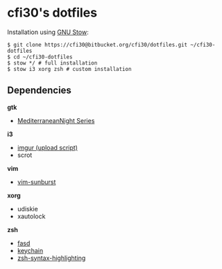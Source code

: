 cfi30's dotfiles
================

Installation using [GNU Stow](http://www.gnu.org/software/stow/):
```
$ git clone https://cfi30@bitbucket.org/cfi30/dotfiles.git ~/cfi30-dotfiles
$ cd ~/cfi30-dotfiles
$ stow */ # full installation
$ stow i3 xorg zsh # custom installation
```

Dependencies
------------

**gtk**

- [MediterraneanNight Series](http://gnome-look.org/content/show.php/MediterraneanNight+Series?content=156782)

**i3**

- [imgur (upload script)](http://imgur.com/tools/imgurbash.sh)
- scrot

**vim**

- [vim-sunburst](https://github.com/sickill/vim-sunburst)

**xorg**

- udiskie
- xautolock

**zsh**

- [fasd](https://github.com/clvv/fasd)
- [keychain](https://github.com/funtoo/keychain)
- [zsh-syntax-highlighting](https://github.com/zsh-users/zsh-syntax-highlighting)

